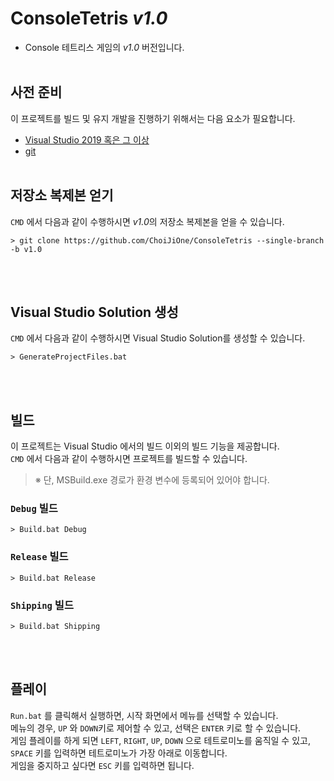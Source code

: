 # ConsoleTetris *v1.0*
- Console 테트리스 게임의 *v1.0* 버전입니다.
<br><br>


## 사전 준비

이 프로젝트를 빌드 및 유지 개발을 진행하기 위해서는 다음 요소가 필요합니다.
- [Visual Studio 2019 혹은 그 이상](https://visualstudio.microsoft.com/ko/)
- [git](https://git-scm.com/)
<br><br>


## 저장소 복제본 얻기

`CMD` 에서 다음과 같이 수행하시면 *v1.0*의 저장소 복제본을 얻을 수 있습니다.
```
> git clone https://github.com/ChoiJiOne/ConsoleTetris --single-branch -b v1.0
```
<br><br>


## Visual Studio Solution 생성

`CMD` 에서 다음과 같이 수행하시면 Visual Studio Solution를 생성할 수 있습니다.
```
> GenerateProjectFiles.bat
```
<br><br>


## 빌드

이 프로젝트는 Visual Studio 에서의 빌드 이외의 빌드 기능을 제공합니다.  
`CMD` 에서 다음과 같이 수행하시면 프로젝트를 빌드할 수 있습니다.  

> ※ 단, MSBuild.exe 경로가 환경 변수에 등록되어 있어야 합니다.

### `Debug` 빌드
```
> Build.bat Debug
```

### `Release` 빌드
```
> Build.bat Release
```

### `Shipping` 빌드
```
> Build.bat Shipping
```
<br><br>


## 플레이

`Run.bat` 를 클릭해서 실행하면, 시작 화면에서 메뉴를 선택할 수 있습니다.  
메뉴의 경우, `UP` 와 `DOWN`키로 제어할 수 있고, 선택은 `ENTER` 키로 할 수 있습니다.  
게임 플레이를 하게 되면 `LEFT`, `RIGHT`, `UP`, `DOWN` 으로 테트로미노를 움직일 수 있고, `SPACE` 키를 입력하면 테트로미노가 가장 아래로 이동합니다.  
게임을 중지하고 싶다면 `ESC` 키를 입력하면 됩니다.
